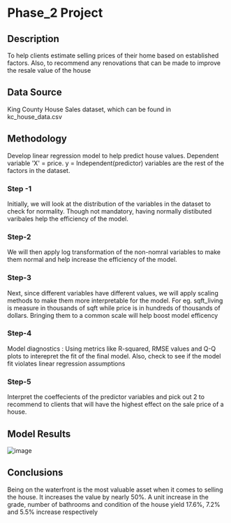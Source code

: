# Phase_2 Project

## Description
  To help clients estimate selling prices of their home based on established factors. Also, to recommend any renovations that can be made to improve the resale value of the house
  
## Data Source
  King County House Sales dataset, which can be found in kc_house_data.csv
  
## Methodology
  Develop linear regression model to help predict house values. Dependent variable 'X' = price. 
  y = Independent(predictor) variables are the rest of the factors in the dataset.
  
### Step -1
Initially, we will look at the distribution of the variables in the dataset to check for normality. Though not mandatory, having normally distibuted varibales help the efficiency of the model.

### Step-2
We will then apply log transformation of the non-nomral variables to make them normal and help increase the efficiency of the model.

### Step-3
Next, since different variables have different values, we will apply scaling methods to make them more interpretable for the model. For eg. sqft_living is measure in thousands of sqft while price is in hundreds of thousands of dollars. Bringing them to a common scale will help boost model efficency

### Step-4
Model diagnostics : Using metrics like R-squared, RMSE values and Q-Q plots to interepret the fit of the final model. Also, check to see if the model fit violates linear regression assumptions

### Step-5 
Interpret the coeffecients of the predictor variables and pick out 2 to recommend to clients that will have the highest effect on the sale price of a house.

## Model Results

![image](https://user-images.githubusercontent.com/108379254/196297573-d63eee13-725c-4f1c-8027-4661e6b71dde.png)

## Conclusions
Being on the waterfront is the most valuable asset when it comes to selling the house. It increases the value by nearly 50%. A unit increase in the grade, number of bathrooms and condition of the house yield 17.6%, 7.2% and 5.5% increase respectively
